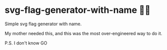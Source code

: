 # svg-flag-generator-with-name 🏳️‍🌈

Simple svg flag generator with name.

My mother needed this, and this was the most over-engineered way to do it.

P.S. I don't know GO
